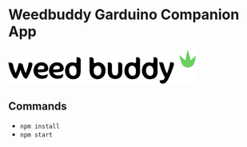 # Weedbuddy Garduino Companion App
![](https://raw.githubusercontent.com/shadiaali/Garduino/master/app/images/logo.png)

## Commands
- ```npm install```
- ```npm start```